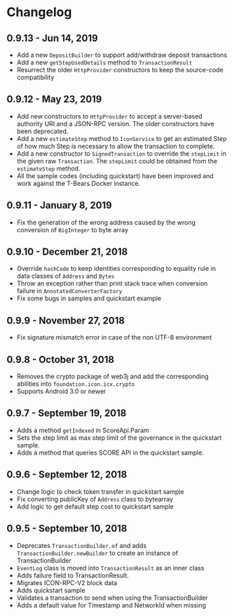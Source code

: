 # Changelog

## 0.9.13 - Jun 14, 2019
- Add a new `DepositBuilder` to support add/withdraw deposit transactions
- Add a new `getStepUsedDetails` method to `TransactionResult`
- Resurrect the older `HttpProvider` constructors to keep the source-code compatibility

## 0.9.12 - May 23, 2019
- Add new constructors to `HttpProvider` to accept a server-based authority URI and a JSON-RPC version. The older constructors have been deprecated.
- Add a new `estimateStep` method to `IconService` to get an estimated Step of how much Step is necessary to allow the transaction to complete.
- Add a new constructor to `SignedTransaction` to override the `stepLimit` in the given raw `Transaction`.  The `stepLimit` could be obtained from the `estimateStep` method.
- All the sample codes (including quickstart) have been improved and work against the T-Bears Docker instance.

## 0.9.11 - January 8, 2019
- Fix the generation of the wrong address caused by the wrong conversion of `BigInteger` to byte array

## 0.9.10 - December 21, 2018
- Override `hashCode` to keep identities corresponding to equality rule in data classes of `Address` and `Bytes`
- Throw an exception rather than print stack trace when conversion failure in `AnnotatedConverterFactory`
- Fix some bugs in samples and quickstart example

## 0.9.9 - November 27, 2018
- Fix signature mismatch error in case of the non UTF-8 environment

## 0.9.8 - October 31, 2018
- Removes the crypto package of web3j and add the corresponding abilities into `foundation.icon.icx.crypto`
- Supports Android 3.0 or newer

## 0.9.7 - September 19, 2018
- Adds a method `getIndexed` in ScoreApi.Param
- Sets the step limit as max step limit of the governance in the quickstart sample.
- Adds a method that queries SCORE API in the quickstart sample.

## 0.9.6 - September 12, 2018
- Change logic to check token transfer in quickstart sample
- Fix converting publicKey of `Address` class to bytearray
- Add logic to get default step cost to quickstart sample

## 0.9.5 - September 10, 2018
- Deprecates `TransactionBuilder.of` and adds `TransactionBuilder.newBuilder` to create an instance of TransactionBuilder
- `EventLog` class is moved into `TransactionResult` as an inner class
- Adds failure field to TransactionResult.
- Migrates ICON-RPC-V2 block data
- Adds quickstart sample
- Validates a transaction to send when using the TransactionBuilder
- Adds a default value for Timestamp and NetworkId when missing
